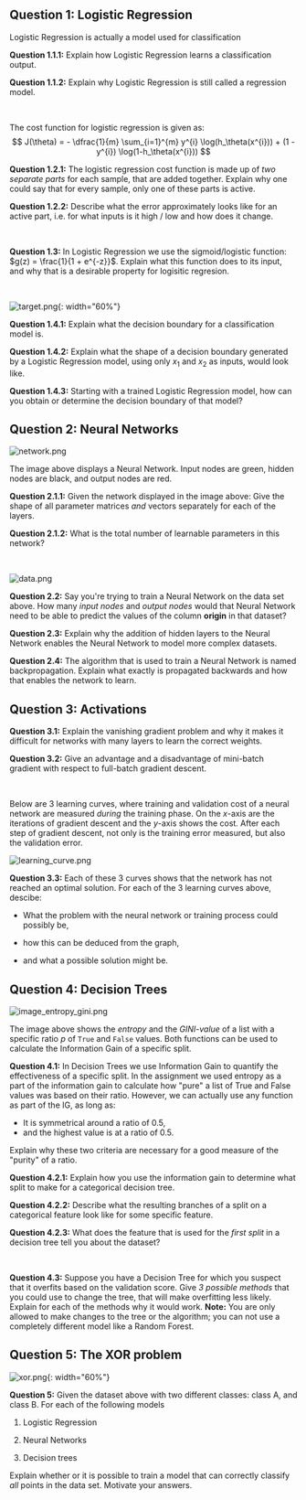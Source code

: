 ## Question 1: Logistic Regression

Logistic Regression is actually a model used for classification

**Question 1.1.1:** Explain how Logistic Regression learns a classification output.

**Question 1.1.2:** Explain why Logistic Regression is still called a regression model.


<br/>

The cost function for logistic regression is given as:
$$
J(\theta) = - \dfrac{1}{m} \sum_{i=1}^{m} y^{i} \log(h_\theta(x^{i})) + (1 - y^{i}) \log(1-h_\theta(x^{i}))
$$

**Question 1.2.1:** The logistic regression cost function is made up of *two
separate parts* for each sample, that are added together. Explain why one
could say that for every sample, only one of these parts is active.

**Question 1.2.2:** Describe what the error approximately looks like for an active part, i.e. for what inputs is it high / low and how does it change.

<br/>

**Question 1.3:** In Logistic Regression we use the sigmoid/logistic function: $g(z) = \frac{1}{1 + e^{-z}}$. Explain what this function does to its input, and why that is a desirable property for logisitic regresion.

<br/>

![target.png](target.png){: width="60%"}

**Question 1.4.1:** Explain what the decision boundary for a classification
model is.

**Question 1.4.2:** Explain what the shape of a decision boundary generated by
a Logistic Regression model, using only $x_1$ and $x_2$ as inputs, would look like.

**Question 1.4.3:** Starting with a trained Logistic Regression model, how can you obtain or determine the decision boundary of that model?

## Question 2: Neural Networks

![network.png](network.png)

The image above displays a Neural Network. Input nodes are green, hidden nodes are black, and output nodes are red.

**Question 2.1.1:** Given the network displayed in the image above: Give the shape of all parameter matrices *and* vectors separately for each of the layers.

**Question 2.1.2:** What is the total number of learnable parameters in this network?

<br/>

![data.png](data.png)

**Question 2.2:** Say you're trying to train a Neural Network on the data set
above. How many *input nodes* and *output nodes* would that Neural Network need
to be able to predict the values of the column **origin** in that dataset?

**Question 2.3:** Explain why the addition of hidden layers to the Neural Network enables the Neural Network to model more complex datasets.

**Question 2.4:** The algorithm that is used to train a Neural Network is named backpropagation. Explain what exactly is propagated backwards and how that enables the network to learn.

## Question 3: Activations

**Question 3.1:** Explain the vanishing gradient problem and why it makes it difficult for networks with many layers to learn the correct weights.

**Question 3.2:** Give an advantage and a disadvantage of mini-batch gradient with respect to full-batch gradient descent.


<br/>

Below are 3 learning curves, where training and validation cost of a neural network are measured *during* the training phase. On the *x*-axis are the iterations of gradient descent and the *y*-axis shows the cost. After each step of gradient descent, not only is the training error measured, but also the validation error.

![learning_curve.png](learning_curve.png)

**Question 3.3:** Each of these 3 curves shows that the network has not reached an optimal solution. For each of the 3 learning curves above, descibe:

* What the problem with the neural network or training process could possibly be,

* how this can be deduced from the graph,

* and what a possible solution might be.


## Question 4: Decision Trees

![image_entropy_gini.png](image_entropy_gini.png)

The image above shows the *entropy* and the *GINI-value* of a list with a specific ratio $p$ of `True` and `False` values. Both functions can be used to calculate the Information Gain of a specific split.

**Question 4.1:** In Decision Trees we use Information Gain to quantify the
effectiveness of a specific split. In the assignment we used entropy as a part
of the information gain to calculate how "pure" a list of True and False values
was based on their ratio.  However, we can actually use any function as part of
the IG, as long as:

* It is symmetrical around a ratio of 0.5,
* and the highest value is at a ratio of 0.5.

Explain why these two criteria are necessary for a good measure of the "purity"
of a ratio.

**Question 4.2.1:** Explain how you use the information gain to determine what split to make for a categorical decision tree.

**Question 4.2.2:** Describe what the resulting branches of a split on a
categorical feature look like for some specific feature.

**Question 4.2.3:** What does the feature that is used for the *first split* in
a decision tree tell you about the dataset?

<br/>

**Question 4.3:** Suppose you have a Decision Tree for which you suspect that
it overfits based on the validation score. Give *3 possible methods* that you
could use to change the tree, that will make overfitting less likely. Explain
for each of the methods why it would work. **Note:** You are only allowed to
make changes to the tree or the algorithm; you can not use a completely different model like a Random Forest.

## Question 5: The XOR problem

![xor.png](xor.png){: width="60%"}

**Question 5:** Given the dataset above with two different classes: class A,
and class B. For each of the following models

1. Logistic Regression

2. Neural Networks

3. Decision trees

Explain whether or it is possible to train a model that can correctly classify
_all_ points in the data set. Motivate your answers.
